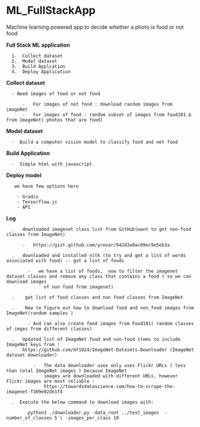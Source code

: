 # ML_FullStackApp
Machine learning powered app to decide whether a photo is food or not food



   **Full Stack ML application**
   
      1.  Collect dataset
      2.  Model dataset
      3.  Build Applcation
      4.  Deploy Application
      
      
   **Collect dataset**
      
      - Need images of food or not food
      
          -   For images of not food : download random images from imageNet
          -   For images of food : random subset of images from food101 & from ImageNet( photos that are food)
     
   **Model dataset**
   
      -  Build a computer vision model to classify food and not food
      
   **Build Application**
   
      -  Simple html with javascript
      
   **Deploy model**
   
       we have few options here
       
        - Gradio
        - Tensorflow.js
        - API
        
   **Log**
   
      .   downloaded imagenet class list from GitHub(want to get non-food classes from ImageNet)
      
          -   https://gist.github.com/yrevar/942d3a0ac09ec9e5eb3a
          
      .   downloaded and installed nltk (to try and get a list of words associated with food) -- got a list of foods
          
            -   we have a list of foods,  now to filter the imagenet dataset classes and remove any class that contains a food ( so we can download images
                  of non food from imagenet)
                  
      .    got list of food classes and non food classes from ImageNet
      
      .    Now to figure out how to download food and non_food images from ImageNet(random samples )
          
            - And can also create food images from Food101( random classes of imges from different classes)
       
      .   Updated list of ImageNet food and non-food items to include ImageNet keys from :
          https://github.com/mf1024/ImageNet-Datasets-Downloader (ImageNet dataset downloader)
            
              -   The data downloader uses only uses Flickr URLs ( less than total ImageNet images ) because ImageNet
                  images are downloaded with different URLs, however Flickr images are most reliable - 
                  https://towardsdatascience.com/how-to-scrape-the-imagenet-f309e02de1f4
                  
      .  Execute the below command to download images with:
                    
            python3 ./downloader.py -data_root ../test_images  -number_of_classes 5 \ -images_per_class 10
          
            
            
      
      
